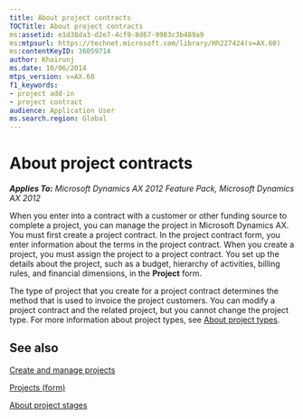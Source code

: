 ```yaml
---
title: About project contracts
TOCTitle: About project contracts
ms:assetid: e1d38da3-d2e7-4cf9-8d67-9983c3b489a9
ms:mtpsurl: https://technet.microsoft.com/library/Hh227424(v=AX.60)
ms:contentKeyID: 36059714
author: Khairunj
ms.date: 10/06/2014
mtps_version: v=AX.60
f1_keywords:
- project add-in
- project contract
audience: Application User
ms.search.region: Global
---
```


# About project contracts 


_**Applies To:** Microsoft Dynamics AX 2012 Feature Pack, Microsoft Dynamics AX 2012_

When you enter into a contract with a customer or other funding source to complete a project, you can manage the project in Microsoft Dynamics AX. You must first create a project contract. In the project contract form, you enter information about the terms in the project contract. When you create a project, you must assign the project to a project contract. You set up the details about the project, such as a budget, hierarchy of activities, billing rules, and financial dimensions, in the **Project** form.

The type of project that you create for a project contract determines the method that is used to invoice the project customers. You can modify a project contract and the related project, but you cannot change the project type. For more information about project types, see [About project types](about-project-types.md).

## See also

[Create and manage projects](create-and-manage-projects.md)

[Projects (form)](https://technet.microsoft.com/library/aa585245\(v=ax.60\))

[About project stages](about-project-stages.md)

  


